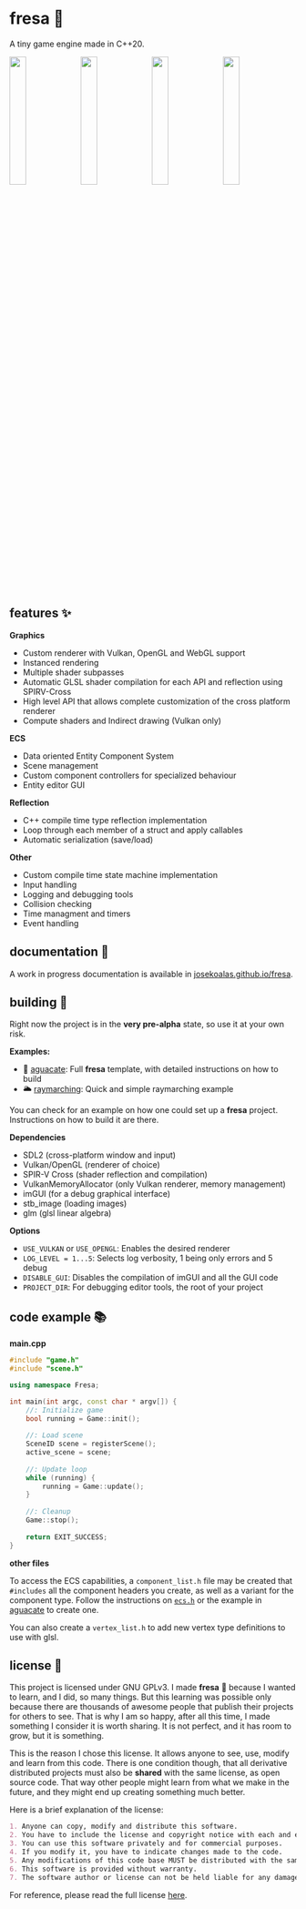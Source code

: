 # fresa :strawberry:

A tiny game engine made in C++20.

<p float="left">
  <img src="https://user-images.githubusercontent.com/22449369/145628926-ca734a35-6a0e-4193-872b-4be45b886a48.gif" width="24%" />
  <img src="https://user-images.githubusercontent.com/22449369/145629231-f2f51bd6-330a-4533-9b1a-021ce0859508.gif" width="24%" />
  <img src="https://user-images.githubusercontent.com/22449369/145630097-151555b5-30fc-4fef-b062-72e9581a5731.png" width="24%" />
  <img src="https://user-images.githubusercontent.com/22449369/156197502-0e555a4a-8a71-4920-bb01-b29cefcf4a25.gif" width="24%" />
</p>

## features :sparkles:

**Graphics** 
- Custom renderer with Vulkan, OpenGL and WebGL support
- Instanced rendering
- Multiple shader subpasses
- Automatic GLSL shader compilation for each API and reflection using SPIRV-Cross
- High level API that allows complete customization of the cross platform renderer
- Compute shaders and Indirect drawing (Vulkan only)

**ECS**
- Data oriented Entity Component System
- Scene management
- Custom component controllers for specialized behaviour
- Entity editor GUI

**Reflection**
- C++ compile time type reflection implementation
- Loop through each member of a struct and apply callables
- Automatic serialization (save/load)

**Other**
- Custom compile time state machine implementation
- Input handling
- Logging and debugging tools
- Collision checking
- Time managment and timers
- Event handling

## documentation :book:

A work in progress documentation is available in [josekoalas.github.io/fresa](https://josekoalas.github.io/fresa/).

## building :hammer:

Right now the project is in the **very pre-alpha** state, so use it at your own risk.

**Examples:**
- :avocado: [aguacate](https://github.com/josekoalas/aguacate): Full **fresa** template, with detailed instructions on how to build
- :sun_behind_large_cloud: [raymarching](https://github.com/josekoalas/maracuya/tree/main/raymarching): Quick and simple raymarching example

You can check  for an example on how one could set up a **fresa** project. Instructions on how to build it are there.

**Dependencies**
- SDL2 (cross-platform window and input)
- Vulkan/OpenGL (renderer of choice)
- SPIR-V Cross (shader reflection and compilation)
- VulkanMemoryAllocator (only Vulkan renderer, memory management)
- imGUI (for a debug graphical interface)
- stb_image (loading images)
- glm (glsl linear algebra)

**Options**
- `USE_VULKAN` or `USE_OPENGL`: Enables the desired renderer
- `LOG_LEVEL = 1...5`: Selects log verbosity, 1 being only errors and 5 debug
- `DISABLE_GUI`: Disables the compilation of imGUI and all the GUI code
- `PROJECT_DIR`: For debugging editor tools, the root of your project

## code example :books:

**main.cpp**

```cpp
#include "game.h"
#include "scene.h"

using namespace Fresa;

int main(int argc, const char * argv[]) {
    //: Initialize game
    bool running = Game::init();
    
    //: Load scene
    SceneID scene = registerScene();
    active_scene = scene;
    
    //: Update loop
    while (running) {
        running = Game::update();
    }
    
    //: Cleanup
    Game::stop();
    
    return EXIT_SUCCESS;
}
```

**other files**

To access the ECS capabilities, a `component_list.h` file may be created that `#includes` all the component headers you create, as well as a variant for the component type. Follow the instructions on [`ecs.h`](https://github.com/josekoalas/fresa/blob/main/ecs/ecs.h) or the example in [aguacate](https://github.com/josekoalas/aguacate) to create one.

You can also create a `vertex_list.h` to add new vertex type definitions to use with glsl.

## license :pencil:

This project is licensed under GNU GPLv3. I made **fresa** :strawberry: because I wanted to learn, and I did, so many things. But this learning was possible only because there are thousands of awesome people that publish their projects for others to see. That is why I am so happy, after all this time, I made something I consider it is worth sharing. It is not perfect, and it has room to grow, but it is something.

This is the reason I chose this license. It allows anyone to see, use, modify and learn from this code. There is one condition though, that all derivative distributed projects must also be **shared** with the same license, as open source code. That way other people might learn from what we make in the future, and they might end up creating something much better.

Here is a brief explanation of the license:

```markdown
1. Anyone can copy, modify and distribute this software.
2. You have to include the license and copyright notice with each and every distribution.
3. You can use this software privately and for commercial purposes.
4. If you modify it, you have to indicate changes made to the code.
5. Any modifications of this code base MUST be distributed with the same license, GPLv3.
6. This software is provided without warranty.
7. The software author or license can not be held liable for any damages inflicted by the software.
```

For reference, please read the full license [here](https://github.com/josekoalas/fresa/blob/main/LICENSE.md).
